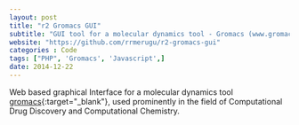 ```yaml
---
layout: post
title: "r2 Gromacs GUI"
subtitle: "GUI tool for a molecular dynamics tool - Gromacs (www.gromacs.org)."
website: "https://github.com/rrmerugu/r2-gromacs-gui"
categories : Code
tags: ["PHP", 'Gromacs', 'Javascript',]
date: 2014-12-22
---
```


Web based graphical Interface for a molecular dynamics tool [gromacs](http://www.gromacs.org){:target="_blank"}, used
prominently in the field of Computational Drug Discovery and Computational Chemistry.
